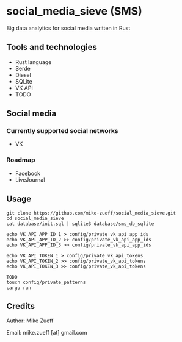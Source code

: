 # social_media_sieve (SMS)
Big data analytics for social media written in Rust

## Tools and technologies
- Rust language
- Serde
- Diesel
- SQLite
- VK API
- TODO

## Social media

### Currently supported social networks
- VK

### Roadmap
- Facebook
- LiveJournal

## Usage
```
git clone https://github.com/mike-zueff/social_media_sieve.git
cd social_media_sieve
cat database/init.sql | sqlite3 database/sms_db_sqlite

echo VK_API_APP_ID_1 > config/private_vk_api_app_ids
echo VK_API_APP_ID_2 >> config/private_vk_api_app_ids
echo VK_API_APP_ID_3 >> config/private_vk_api_app_ids

echo VK_API_TOKEN_1 > config/private_vk_api_tokens
echo VK_API_TOKEN_2 >> config/private_vk_api_tokens
echo VK_API_TOKEN_3 >> config/private_vk_api_tokens

TODO
touch config/private_patterns
cargo run
```

## Credits
Author: Mike Zueff

Email: mike.zueff [at] gmail.com
